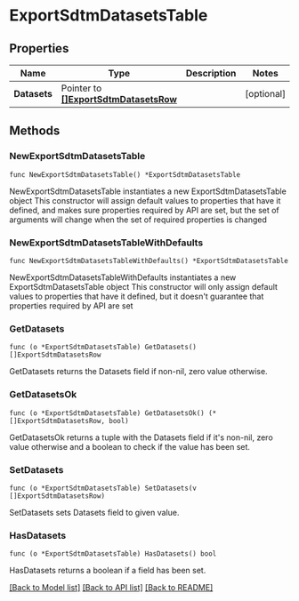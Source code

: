# ExportSdtmDatasetsTable

## Properties

Name | Type | Description | Notes
------------ | ------------- | ------------- | -------------
**Datasets** | Pointer to [**[]ExportSdtmDatasetsRow**](ExportSdtmDatasetsRow.md) |  | [optional] 

## Methods

### NewExportSdtmDatasetsTable

`func NewExportSdtmDatasetsTable() *ExportSdtmDatasetsTable`

NewExportSdtmDatasetsTable instantiates a new ExportSdtmDatasetsTable object
This constructor will assign default values to properties that have it defined,
and makes sure properties required by API are set, but the set of arguments
will change when the set of required properties is changed

### NewExportSdtmDatasetsTableWithDefaults

`func NewExportSdtmDatasetsTableWithDefaults() *ExportSdtmDatasetsTable`

NewExportSdtmDatasetsTableWithDefaults instantiates a new ExportSdtmDatasetsTable object
This constructor will only assign default values to properties that have it defined,
but it doesn't guarantee that properties required by API are set

### GetDatasets

`func (o *ExportSdtmDatasetsTable) GetDatasets() []ExportSdtmDatasetsRow`

GetDatasets returns the Datasets field if non-nil, zero value otherwise.

### GetDatasetsOk

`func (o *ExportSdtmDatasetsTable) GetDatasetsOk() (*[]ExportSdtmDatasetsRow, bool)`

GetDatasetsOk returns a tuple with the Datasets field if it's non-nil, zero value otherwise
and a boolean to check if the value has been set.

### SetDatasets

`func (o *ExportSdtmDatasetsTable) SetDatasets(v []ExportSdtmDatasetsRow)`

SetDatasets sets Datasets field to given value.

### HasDatasets

`func (o *ExportSdtmDatasetsTable) HasDatasets() bool`

HasDatasets returns a boolean if a field has been set.


[[Back to Model list]](../README.md#documentation-for-models) [[Back to API list]](../README.md#documentation-for-api-endpoints) [[Back to README]](../README.md)


